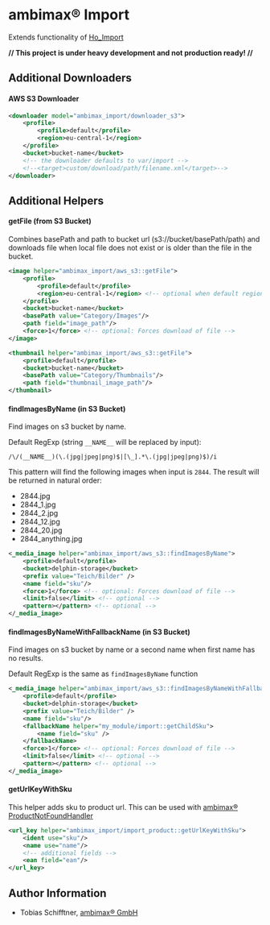
# ambimax® Import

Extends functionality of [Ho_Import](https://github.com/ho-nl/magento1-Ho_Import)

**// This project is under heavy development and not production ready! //**

## Additional Downloaders

#### AWS S3 Downloader
```XML
<downloader model="ambimax_import/downloader_s3">
    <profile>
        <profile>default</profile>
        <region>eu-central-1</region>
    </profile>
    <bucket>bucket-name</bucket>
    <!-- the downloader defaults to var/import -->
    <!--<target>custom/download/path/filename.xml</target>-->
</downloader>
```

## Additional Helpers
 
#### getFile (from S3 Bucket)
Combines basePath and path to bucket url (s3://bucket/basePath/path) and downloads file when 
local file does not exist or is older than the file in the bucket.

```XML
<image helper="ambimax_import/aws_s3::getFile">
    <profile>
        <profile>default</profile>
        <region>eu-central-1</region> <!-- optional when default region is set in backend -->
    </profile>
    <bucket>bucket-name</bucket>
    <basePath value="Category/Images"/>
    <path field="image_path"/>   
    <force>1</force> <!-- optional: Forces download of file -->
</image>
```
```XML
<thumbnail helper="ambimax_import/aws_s3::getFile">
    <profile>default</profile>
    <bucket>bucket-name</bucket>
    <basePath value="Category/Thumbnails"/>
    <path field="thumbnail_image_path"/>
</thumbnail>
```
 
#### findImagesByName (in S3 Bucket)
Find images on s3 bucket by name.

Default RegExp (string `__NAME__` will be replaced by input):
```REGEXP
/\/(__NAME__)(\.(jpg|jpeg|png)$|[\_].*\.(jpg|jpeg|png)$)/i
```

This pattern will find the following images when input is `2844`. The result will be returned in natural order:

 - 2844.jpg
 - 2844_1.jpg
 - 2844_2.jpg
 - 2844_12.jpg
 - 2844_20.jpg
 - 2844_anything.jpg

```XML
<_media_image helper="ambimax_import/aws_s3::findImagesByName">
    <profile>default</profile>
    <bucket>delphin-storage</bucket>
    <prefix value="Teich/Bilder" />
    <name field="sku"/>
    <force>1</force> <!-- optional: Forces download of file -->
    <limit>false</limit> <!-- optional -->
    <pattern></pattern> <!-- optional -->
</_media_image>
```

#### findImagesByNameWithFallbackName (in S3 Bucket)

Find images on s3 bucket by name or a second name when first name has no results.

Default RegExp is the same as `findImagesByName` function

```XML
<_media_image helper="ambimax_import/aws_s3::findImagesByNameWithFallbackName">
    <profile>default</profile>
    <bucket>delphin-storage</bucket>
    <prefix value="Teich/Bilder" />
    <name field="sku"/>
    <fallbackName helper="my_module/import::getChildSku">
        <name field="sku" />
    </fallbackName>
    <force>1</force> <!-- optional: Forces download of file -->
    <limit>false</limit> <!-- optional -->
    <pattern></pattern> <!-- optional -->
</_media_image>
```

#### getUrlKeyWithSku

This helper adds sku to product url. This can be used with [ambimax® ProductNotFoundHandler](https://github.com/ambimax/magento-module-ambimax-productnotfoundhandler)

```XML
<url_key helper="ambimax_import/import_product::getUrlKeyWithSku"> 
    <ident use="sku"/> 
    <name use="name"/> 
    <!-- additional fields --> 
    <ean field="ean"/> 
</url_key>
```

## Author Information

 - Tobias Schifftner, [ambimax® GmbH](https://www.ambimax.de)
